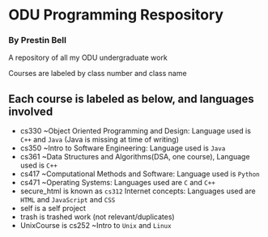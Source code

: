 # ODU Programming Respository
### By Prestin Bell
A repository of all my ODU undergraduate work

Courses are labeled by class number and class name

## Each course is labeled as below, and languages involved 

+ cs330 ~Object Oriented Programming and Design: Language used is `C++` and `Java` (Java is missing at time of writing)
+ cs350 ~Intro to Software Engineering: Language used is `Java`
+ cs361 ~Data Structures and Algorithms(DSA, one course), Language used is `C++`
+ cs417 ~Computational Methods and Software: Language used is `Python`
+ cs471 ~Operating Systems: Languages used are `C` and `C++`
+ secure_html is known as `cs312` Internet concepts: Languages used are `HTML` and `JavaScript` and `CSS`
+ self is a self project
+ trash is trashed work (not relevant/duplicates)
+ UnixCourse is cs252 ~Intro to `Unix` and `Linux`
